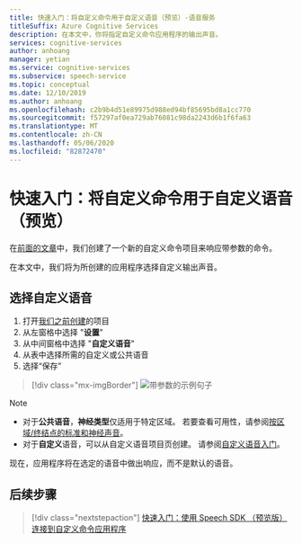 ```yaml
---
title: 快速入门：将自定义命令用于自定义语音（预览）-语音服务
titleSuffix: Azure Cognitive Services
description: 在本文中，你将指定自定义命令应用程序的输出声音。
services: cognitive-services
author: anhoang
manager: yetian
ms.service: cognitive-services
ms.subservice: speech-service
ms.topic: conceptual
ms.date: 12/10/2019
ms.author: anhoang
ms.openlocfilehash: c2b9b4d51e89975d988ed94bf85695bd8a1cc770
ms.sourcegitcommit: f57297af0ea729ab76081c98da2243d6b1f6fa63
ms.translationtype: MT
ms.contentlocale: zh-CN
ms.lasthandoff: 05/06/2020
ms.locfileid: "82872470"
---
```

# <a name="quickstart-use-custom-commands-with-custom-voice-preview"></a>快速入门：将自定义命令用于自定义语音（预览）

在[前面的文章](./quickstart-custom-speech-commands-create-parameters.md)中，我们创建了一个新的自定义命令项目来响应带参数的命令。

在本文中，我们将为所创建的应用程序选择自定义输出声音。

## <a name="select-a-custom-voice"></a>选择自定义语音

1. 打开[我们之前创建](./quickstart-custom-speech-commands-create-parameters.md)的项目
1. 从左窗格中选择 "**设置**"
1. 从中间窗格中选择 "**自定义语音**"
1. 从表中选择所需的自定义或公共语音
1. 选择“保存” 

> [!div class="mx-imgBorder"]
> ![带参数的示例句子](media/custom-speech-commands/select-custom-voice.png)

> [!NOTE]
> - 对于**公共语音**，**神经类型**仅适用于特定区域。 若要查看可用性，请参阅[按区域/终结点的标准和神经声音](https://docs.microsoft.com/azure/cognitive-services/speech-service/regions#standard-and-neural-voices)。
> - 对于**自定义**语音，可以从自定义语音项目页创建。 请参阅[自定义语音入门](./how-to-custom-voice.md)。

现在，应用程序将在选定的语音中做出响应，而不是默认的语音。

## <a name="next-steps"></a>后续步骤
> [!div class="nextstepaction"]
> [快速入门：使用 Speech SDK （预览版）连接到自定义命令应用程序](./quickstart-custom-speech-commands-speech-sdk.md)

